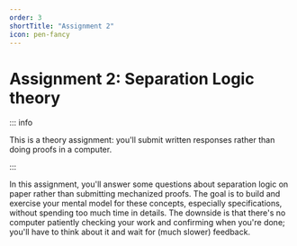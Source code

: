 ```yaml
---
order: 3
shortTitle: "Assignment 2"
icon: pen-fancy
---
```


# Assignment 2: Separation Logic theory

::: info

This is a theory assignment: you'll submit written responses rather than doing proofs in a computer.

:::

In this assignment, you'll answer some questions about separation logic on paper rather than submitting mechanized proofs. The goal is to build and exercise your mental model for these concepts, especially specifications, without spending too much time in details. The downside is that there's no computer patiently checking your work and confirming when you're done; you'll have to think about it and wait for (much slower) feedback.
